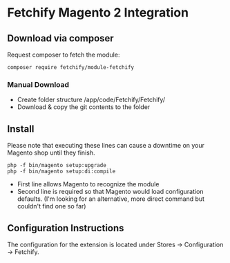 # Fetchify Magento 2 Integration

## Download via composer

Request composer to fetch the module:
```
composer require fetchify/module-fetchify
```

### Manual Download

- Create folder structure /app/code/Fetchify/Fetchify/
- Download & copy the git contents to the folder

## Install

Please note that executing these lines can cause a downtime on your Magento shop until they finish.
```
php -f bin/magento setup:upgrade
php -f bin/magento setup:di:compile
```
- First line allows Magento to recognize the module
- Second line is required so that Magento would load configuration defaults. (I'm looking for an alternative, more direct command but couldn't find one so far)

## Configuration Instructions
The configuration for the extension is located under Stores -> Configuration -> Fetchify.
